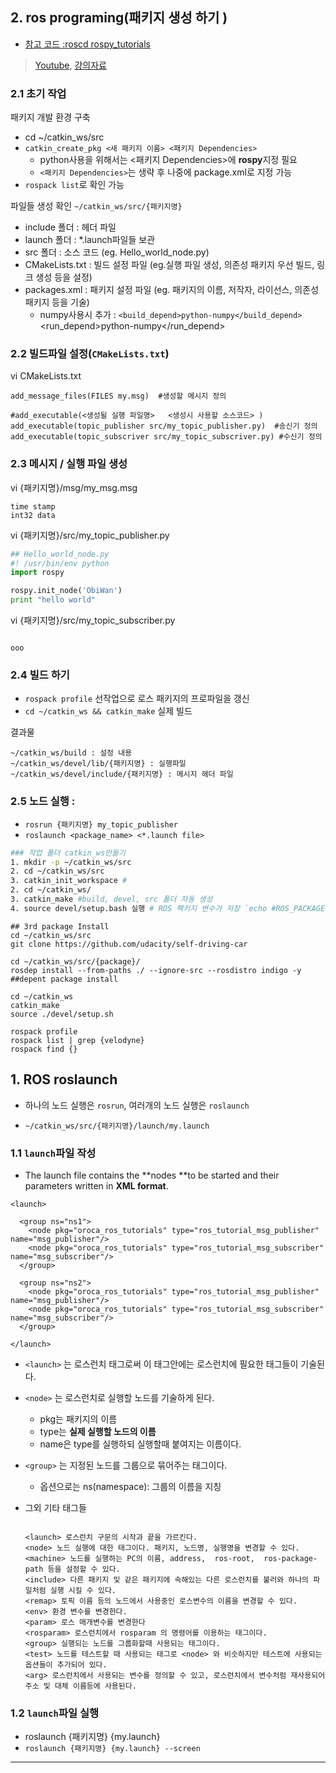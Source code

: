 ## 2. ros programing(패키지 생성 하기 )

- [참고 코드 :roscd rospy_tutorials](http://wiki.ros.org/rospy_tutorials)

> [Youtube](https://www.youtube.com/watch?v=-GZP81bTuO8), [강의자료](http://www.theconstructsim.com/ros-for-beginners/)

### 2.1 초기 작업 

패키지 개발 환경 구축 
- cd ~/catkin_ws/src
- `catkin_create_pkg <새 패키지 이름> <패키지 Dependencies>`
  - python사용을 위해서는 <패키지 Dependencies>에 **rospy**지정 필요 
  - `<패키지 Dependencies>`는 생략 후 나중에 package.xml로 지정 가능 
- `rospack list`로 확인 가능 



파일들 생성 확인 `~/catkin_ws/src/{패키지명}` 
- include 폴더 : 헤더 파일
- launch 폴더 : *.launch파일들 보관 
- src 폴더 : 소스 코드 (eg. Hello_world_node.py)
- CMakeLists.txt : 빌드 설정 파일 (eg.실행 파일 생성, 의존성 패키지 우선 빌드, 링크 생성 등을 설정)
- packages.xml :  패키지 설정 파일 (eg. 패키지의 이름, 저작자, 라이선스, 의존성 패키지 등을 기술)
  - numpy사용시 추가 : `<build_depend>python-numpy</build_depend>` <run_depend>python-numpy</run_depend>

### 2.2 빌드파일 설정(`CMakeLists.txt`) 

vi CMakeLists.txt

```
add_message_files(FILES my.msg)  #생성할 메시지 정의

#add_executable(<생성될 실행 파일명>   <생성시 사용할 소스코드> )
add_executable(topic_publisher src/my_topic_publisher.py)  #송신기 정의
add_executable(topic_subscriver src/my_topic_subscriver.py) #수신기 정의
```

### 2.3 메시지 / 실행 파일 생성

vi {패키지명}/msg/my_msg.msg
```
time stamp
int32 data
```

vi {패키지명}/src/my_topic_publisher.py
```python
## Hello_world_node.py
#! /usr/bin/env python
import rospy

rospy.init_node('ObiWan')
print "hello world"
```

vi {패키지명}/src/my_topic_subscriber.py
```

ooo
```




### 2.4 빌드 하기 

- `rospack profile` 선작업으로 로스 패키지의 프로파일을 갱신
- `cd ~/catkin_ws && catkin_make` 실제 빌드 

결과물 
```
~/catkin_ws/build : 설정 내용
~/catkin_ws/devel/lib/{패키지명} : 실행파일
~/catkin_ws/devel/include/{패키지명} : 메시지 헤더 파일
```
    
### 2.5 노드 실행 : 
 - `rosrun {패키지명} my_topic_publisher `
 - `roslaunch <package_name> <*.launch file>`   


    


```bash 
### 작업 폴더 catkin_ws만들기
1. mkdir -p ~/catkin_ws/src
2. cd ~/catkin_ws/src
3. catkin_init_workspace # 
2. cd ~/catkin_ws/
3. catkin_make #build, devel, src 폴더 자동 생성 
4. source devel/setup.bash 실행 # ROS 팩키지 변수가 저장 `echo #ROS_PACKAGE_PATH`

```

```
## 3rd package Install
cd ~/catkin_ws/src
git clone https://github.com/udacity/self-driving-car

cd ~/catkin_ws/src/{package}/
rosdep install --from-paths ./ --ignore-src --rosdistro indigo -y  ##depent package install

cd ~/catkin_ws
catkin_make
source ./devel/setup.sh

rospack profile
rospack list | grep {velodyne}
rospack find {}

```



## 1. ROS roslaunch 

- 하나의 노드 실행은 `rosrun`, 여러개의 노드 실행은 `roslaunch`

- `~/catkin_ws/src/{패키지명}/launch/my.launch`

### 1.1 `launch`파일 작성 

- The launch file contains the **nodes **to be started and their parameters written in **XML format**.

```
<launch>

  <group ns="ns1">
    <node pkg="oroca_ros_tutorials" type="ros_tutorial_msg_publisher"   name="msg_publisher"/>
    <node pkg="oroca_ros_tutorials" type="ros_tutorial_msg_subscriber"  name="msg_subscriber"/>
  </group>

  <group ns="ns2">
    <node pkg="oroca_ros_tutorials" type="ros_tutorial_msg_publisher"  name="msg_publisher"/>
    <node pkg="oroca_ros_tutorials" type="ros_tutorial_msg_subscriber"  name="msg_subscriber"/>
  </group>

</launch>
```  
- `<launch>` 는 로스런치 태그로써 이 태그안에는 로스런치에 필요한 태그들이 기술된다.

- `<node>` 는 로스런치로 실행할 노드를 기술하게 된다. 
  - pkg는 패키지의 이름
  - type는 **실제 실행할 노드의 이름**
  - name은 type를 실행하되 실행할때 붙여지는 이름이다.  

- `<group>` 는 지정된 노드를 그룹으로 묶어주는 태그이다. 
  - 옵션으로는 ns(namespace): 그룹의 이름을 지칭
  
  
- 그외 기타 태그들 
  
  ```
  
  <launch> 로스런치 구문의 시작과 끝을 가르킨다.
  <node> 노드 실행에 대한 태그이다. 패키지, 노드명, 실행명을 변경할 수 있다.
  <machine> 노드를 실행하는 PC의 이름, address,  ros-root,  ros-package-path 등을 설정할 수 있다.
  <include> 다른 패키지 및 같은 패키지에 속해있는 다른 로스런치를 불러와 하나의 파일처럼 실행 시킬 수 있다.
  <remap> 토픽 이름 등의 노드에서 사용중인 로스변수의 이름을 변경할 수 있다. 
  <env> 환경 변수를 변경한다.
  <param> 로스 매개변수를 변경한다
  <rosparam> 로스런치에서 rosparam 의 명령어를 이용하는 태그이다.
  <group> 실행되는 노드를 그룹화할때 사용되는 태그이다.
  <test> 노드를 테스트할 때 사용되는 태그로 <node> 와 비슷하지만 테스트에 사용되는 옵션들이 추가되어 있다.
  <arg> 로스런치에서 사용되는 변수를 정의할 수 있고, 로스런치에서 변수처럼 재사용되어 주소 및 대체 이름등에 사용된다.
  ```


### 1.2 `launch`파일 실행 

- roslaunch {패키지명} {my.launch}
- `roslaunch {패키지명} {my.launch} --screen `


---

   

